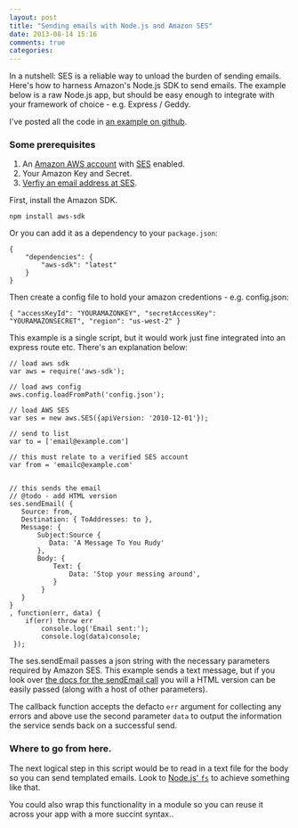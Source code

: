 ```yaml
---
layout: post
title: "Sending emails with Node.js and Amazon SES"
date: 2013-08-14 15:16
comments: true
categories: 
---
```

In a nutshell: SES is a reliable way to unload the burden of sending emails. Here's how to harness Amazon's Node.js SDK to send emails. The example below is a raw Node.js app, but should be easy enough to integrate with your framework of choice - e.g. Express / Geddy.

I've posted all the code in [an example on github](https://github.com/timstermatic/node-amazon-ses-example).


### Some prerequisites

1. An [Amazon AWS account](http://aws.amazon.com) with [SES](http://aws.amazon.com/ses/) enabled.
2. Your Amazon Key and Secret.
3. [Verfiy an email address at SES](http://docs.aws.amazon.com/ses/latest/DeveloperGuide/verify-email-addresses.html).

First, install the Amazon SDK.

    npm install aws-sdk

Or you can add it as a dependency to your `package.json`:

    {
		"dependencies": {
			"aws-sdk": "latest"
		}
	}


Then create a config file to hold your amazon credentions - e.g. config.json:

    { "accessKeyId": "YOURAMAZONKEY", "secretAccessKey": "YOURAMAZONSECRET", "region": "us-west-2" }


This example is a single script, but it would work just fine integrated into an express route etc. There's an explanation below:

    // load aws sdk
	var aws = require('aws-sdk');

	// load aws config
	aws.config.loadFromPath('config.json');

	// load AWS SES
	var ses = new aws.SES({apiVersion: '2010-12-01'});

	// send to list
	var to = ['email@example.com']

	// this must relate to a verified SES account
	var from = 'emailc@example.com'


	// this sends the email
	// @todo - add HTML version
    ses.sendEmail( { 
       Source: from, 
       Destination: { ToAddresses: to },
       Message: {
           Subject:Source {
              Data: 'A Message To You Rudy'
           },
           Body: {
               Text: {
                   Data: 'Stop your messing around',
               }
            }
       }
    }
    , function(err, data) {
        if(err) throw err
            console.log('Email sent:');
            console.log(data)console;
     });

The ses.sendEmail passes a json string with the necessary parameters required by Amazon SES. This example sends a text message, but if you look over [the docs for the sendEmail call](http://docs.aws.amazon.com/AWSJavaScriptSDK/latest/AWS/SES_20101201.html#sendEmail-property) you will a HTML version can be easily passed (along with a host of other parameters). 

The callback function accepts the defacto `err` argument for collecting any errors and above use the second parameter `data` to output the information the service sends back on a successful send.

### Where to go from here.

The next logical step in this script would be to read in a text file for the body so you can send templated emails. Look to [Node.js' `fs`](http://nodejs.org/api/fs.html) to achieve something like that.

You could also wrap this functionality in a module so you can reuse it across your app with a more succint syntax..






